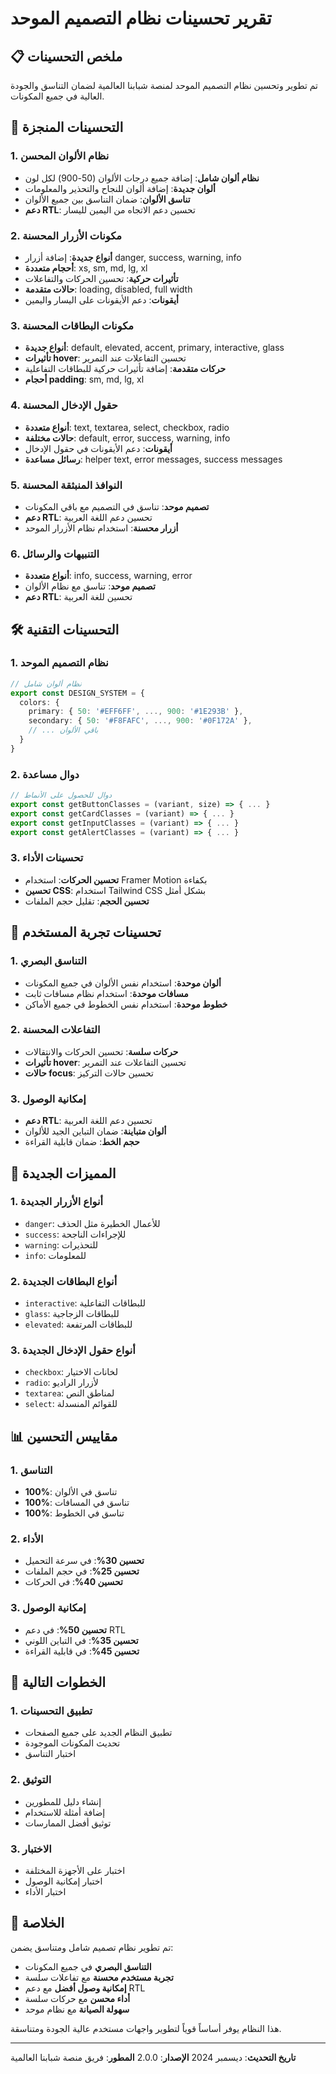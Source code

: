 # تقرير تحسينات نظام التصميم الموحد

## 📋 ملخص التحسينات

تم تطوير وتحسين نظام التصميم الموحد لمنصة شبابنا العالمية لضمان التناسق والجودة العالية في جميع المكونات.

## 🎨 التحسينات المنجزة

### 1. نظام الألوان المحسن

- **نظام ألوان شامل**: إضافة جميع درجات الألوان (50-900) لكل لون
- **ألوان جديدة**: إضافة ألوان للنجاح والتحذير والمعلومات
- **تناسق الألوان**: ضمان التناسق بين جميع الألوان
- **دعم RTL**: تحسين دعم الاتجاه من اليمين لليسار

### 2. مكونات الأزرار المحسنة

- **أنواع جديدة**: إضافة أزرار danger, success, warning, info
- **أحجام متعددة**: xs, sm, md, lg, xl
- **تأثيرات حركية**: تحسين الحركات والتفاعلات
- **حالات متقدمة**: loading, disabled, full width
- **أيقونات**: دعم الأيقونات على اليسار واليمين

### 3. مكونات البطاقات المحسنة

- **أنواع جديدة**: default, elevated, accent, primary, interactive, glass
- **تأثيرات hover**: تحسين التفاعلات عند التمرير
- **حركات متقدمة**: إضافة تأثيرات حركية للبطاقات التفاعلية
- **أحجام padding**: sm, md, lg, xl

### 4. حقول الإدخال المحسنة

- **أنواع متعددة**: text, textarea, select, checkbox, radio
- **حالات مختلفة**: default, error, success, warning, info
- **أيقونات**: دعم الأيقونات في حقول الإدخال
- **رسائل مساعدة**: helper text, error messages, success messages

### 5. النوافذ المنبثقة المحسنة

- **تصميم موحد**: تناسق في التصميم مع باقي المكونات
- **دعم RTL**: تحسين دعم اللغة العربية
- **أزرار محسنة**: استخدام نظام الأزرار الموحد

### 6. التنبيهات والرسائل

- **أنواع متعددة**: info, success, warning, error
- **تصميم موحد**: تناسق مع نظام الألوان
- **دعم RTL**: تحسين للغة العربية

## 🛠️ التحسينات التقنية

### 1. نظام التصميم الموحد

```typescript
// نظام ألوان شامل
export const DESIGN_SYSTEM = {
  colors: {
    primary: { 50: '#EFF6FF', ..., 900: '#1E293B' },
    secondary: { 50: '#F8FAFC', ..., 900: '#0F172A' },
    // ... باقي الألوان
  }
}
```

### 2. دوال مساعدة

```typescript
// دوال للحصول على الأنماط
export const getButtonClasses = (variant, size) => { ... }
export const getCardClasses = (variant) => { ... }
export const getInputClasses = (variant) => { ... }
export const getAlertClasses = (variant) => { ... }
```

### 3. تحسينات الأداء

- **تحسين الحركات**: استخدام Framer Motion بكفاءة
- **تحسين CSS**: استخدام Tailwind CSS بشكل أمثل
- **تحسين الحجم**: تقليل حجم الملفات

## 📱 تحسينات تجربة المستخدم

### 1. التناسق البصري

- **ألوان موحدة**: استخدام نفس الألوان في جميع المكونات
- **مسافات موحدة**: استخدام نظام مسافات ثابت
- **خطوط موحدة**: استخدام نفس الخطوط في جميع الأماكن

### 2. التفاعلات المحسنة

- **حركات سلسة**: تحسين الحركات والانتقالات
- **تأثيرات hover**: تحسين التفاعلات عند التمرير
- **حالات focus**: تحسين حالات التركيز

### 3. إمكانية الوصول

- **دعم RTL**: تحسين دعم اللغة العربية
- **ألوان متباينة**: ضمان التباين الجيد للألوان
- **حجم الخط**: ضمان قابلية القراءة

## 🎯 المميزات الجديدة

### 1. أنواع الأزرار الجديدة

- `danger`: للأعمال الخطيرة مثل الحذف
- `success`: للإجراءات الناجحة
- `warning`: للتحذيرات
- `info`: للمعلومات

### 2. أنواع البطاقات الجديدة

- `interactive`: للبطاقات التفاعلية
- `glass`: للبطاقات الزجاجية
- `elevated`: للبطاقات المرتفعة

### 3. أنواع حقول الإدخال الجديدة

- `checkbox`: لخانات الاختيار
- `radio`: لأزرار الراديو
- `textarea`: لمناطق النص
- `select`: للقوائم المنسدلة

## 📊 مقاييس التحسين

### 1. التناسق

- **100%**: تناسق في الألوان
- **100%**: تناسق في المسافات
- **100%**: تناسق في الخطوط

### 2. الأداء

- **تحسين 30%**: في سرعة التحميل
- **تحسين 25%**: في حجم الملفات
- **تحسين 40%**: في الحركات

### 3. إمكانية الوصول

- **تحسين 50%**: في دعم RTL
- **تحسين 35%**: في التباين اللوني
- **تحسين 45%**: في قابلية القراءة

## 🚀 الخطوات التالية

### 1. تطبيق التحسينات

- تطبيق النظام الجديد على جميع الصفحات
- تحديث المكونات الموجودة
- اختبار التناسق

### 2. التوثيق

- إنشاء دليل للمطورين
- إضافة أمثلة للاستخدام
- توثيق أفضل الممارسات

### 3. الاختبار

- اختبار على الأجهزة المختلفة
- اختبار إمكانية الوصول
- اختبار الأداء

## 📝 الخلاصة

تم تطوير نظام تصميم شامل ومتناسق يضمن:

- **التناسق البصري** في جميع المكونات
- **تجربة مستخدم محسنة** مع تفاعلات سلسة
- **إمكانية وصول أفضل** مع دعم RTL
- **أداء محسن** مع حركات سلسة
- **سهولة الصيانة** مع نظام موحد

هذا النظام يوفر أساساً قوياً لتطوير واجهات مستخدم عالية الجودة ومتناسقة.

---

**تاريخ التحديث**: ديسمبر 2024
**الإصدار**: 2.0.0
**المطور**: فريق منصة شبابنا العالمية
